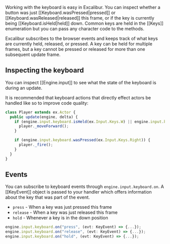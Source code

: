 Working with the keyboard is easy in Excalibur. You can inspect
whether a button was just [[Keyboard.wasPressed|pressed]] or [[Keyboard.wasReleased|released]] this frame, or
if the key is currently being [[Keyboard.isHeld|held]] down. Common keys are held in the [[Keys]]
enumeration but you can pass any character code to the methods.

Excalibur subscribes to the browser events and keeps track of
what keys are currently held, released, or pressed. A key can be held
for multiple frames, but a key cannot be pressed or released for more than one subsequent
update frame.

## Inspecting the keyboard

You can inspect [[Engine.input]] to see what the state of the keyboard
is during an update.

It is recommended that keyboard actions that directly effect actors be handled like so to improve code quality:

```ts
class Player extends ex.Actor {
  public update(engine, delta) {
    if (engine.input.keyboard.isHeld(ex.Input.Keys.W) || engine.input.keyboard.isHeld(ex.Input.Keys.Up)) {
      player._moveForward();
    }

    if (engine.input.keyboard.wasPressed(ex.Input.Keys.Right)) {
      player._fire();
    }
  }
}
```

## Events

You can subscribe to keyboard events through `engine.input.keyboard.on`. A [[KeyEvent]] object is
passed to your handler which offers information about the key that was part of the event.

- `press` - When a key was just pressed this frame
- `release` - When a key was just released this frame
- `hold` - Whenever a key is in the down position

```ts
engine.input.keyboard.on("press", (evt: KeyEvent) => {...});
engine.input.keyboard.on("release", (evt: KeyEvent) => {...});
engine.input.keyboard.on("hold", (evt: KeyEvent) => {...});
```
